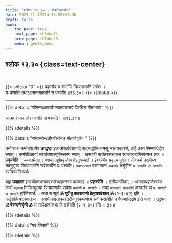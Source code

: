 ```yaml
---
title: "श्लोक १३.३० - क्षेत्रक्षेत्रज्ञयोग"
date: 2023-11-19T14:13:50+05:30
draft: false
book:
    toc_page: true
    next_page: shloka31
    prev_page: shloka29
    menu : geeta_menu
---
```




## श्लोक १३.३० {class=text-center}

<br/>

{{< shloka  "0"  >}}
प्रकृत्यैव च कर्माणि क्रियमाणानि सर्वशः ।    
यः पश्यति तथाऽऽत्मानमकर्तारं स पश्यति ॥१३.३०॥
{{< /shloka >}}

---


{{% details "श्रीमन्मध्वाचार्यभगवत्पादाचर्य विरचित  गीताभाष्य" %}}

आत्मानं चाकर्त्तारं पश्यति स पश्यति। ॥१३.३०॥

{{% /details %}}



{{% details "श्रीराघवेन्द्रतीर्थविरचित गीताविवृत्तिः " %}}

नन्वीश्वरः कर्मानपेक्षयैव **उपद्रष्टा** इत्यत्रोक्तदिशायदि 
सदसद्योनिजन्मसु स्वतंत्रकारणं, तर्हि तस्य वैषम्यादिदोषः 
स्यात्‌ । कर्मपेक्षितायां स्वातंत्र्यप्रच्युतिस्तस्य 
स्यात्‌ । तस्यापि  कर्त्रंतरसत्त्वाच्च 
स्वातंत्र्यहानिरेवेत्यत आह ॥ **प्रकृत्येति** । 
ल्यबंतमेतत्‌। `च`शब्दात्पूर्वप्रकृतेश्वरोऽनुषज्यते । 
ईश्वरेणैव प्रकृत्य पूर्वतनं जीवकर्म उद्बोध्य तदनुसृत्य 
क्रियमाणानि सर्वकर्माणि यः पश्यति। 
`तथाऽऽत्मानं` परमात्मानं `अकर्तारं` कर्तृहीनं 
`यः पश्यति स पश्यति` परमेश्वरमित्यर्थः ।   

यद्वा **उपद्रष्टा** इत्यत्रोक्तभगवत्स्वातंत्र्यज्ञानस्य 
फलमाह ॥ **प्रकृत्येति** । तृतीयांतमिदम्‌ । 
`च`शब्दात्प्रकृतेश्वरेण कर्त्रा `प्रकृत्या` निमित्तभूतया 
क्रियमाणानि सर्वशः `कर्माणि` `यः पश्यति` । 
तथा `स्वात्मानं चाकर्तरि` अस्वतंत्रं च 
`यः पश्यति स पश्यति` हरिमित्यर्थः । 
तथा च सूत्रं 
**ॐ पूर्वं तु बादरायणो हेतुव्यपदेशात्‌ ॐ** 
(२-३-४२) इति । कर्तृराहित्यात्स्वातंत्र्म्‌ । 
स्वाधीनसत्ताकतत्तदीयपूर्वकमपिक्ष्य सर्वं करोतीति 
न वैषम्यादिदोष इति भावः । 
तदुक्तं **ॐ वैषम्यनैर्घृण्ये ॐ** स सापेक्षत्वात्तथा 
हि दर्शयति (२-१-३५) इति ॥ ३०॥

{{% /details %}}



{{% details "पद विचार" %}}


{{% /details %}}
